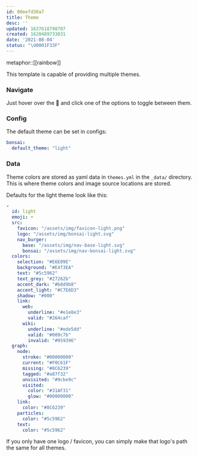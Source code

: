 ```yaml
---
id: 00eefd30a7
title: Theme
desc: ''
updated: 1637618798707
created: 1620489733031
date: '2021-08-04'
status: "\U0001F33F"
---
```


metaphor::[[rainbow]]


This template is capable of providing multiple themes. 

### Navigate

Just hover over the 🌈 and click one of the options to toggle between them.

### Config

The default theme can be set in configs:

```yaml
bonsai:
  default_theme: "light"
```

### Data

Theme colors are stored as yaml data in `themes.yml` in the `_data/` directory. This is where theme colors and image source locations are stored.

Defaults for the light theme look like this:

```yaml
- 
  id: light
  emoji: ☀️
  src:
    favicon: "/assets/img/favicon-light.png"
    logo: "/assets/img/bonsai-light.svg"
    nav_burger:
      base: "/assets/img/nav-base-light.svg"
      bonsai: "/assets/img/nav-bonsai-light.svg"
  colors:
    selection: "#E6E09E"
    background: "#E4f3EA"
    text: "#5c5962"
    text_grey: "#27262b"
    accent_dark: "#b8d9b8"
    accent_light: "#C7E6D3"
    shadow: "#000"
    link:
      web:
        underline: "#e1e8e3"
        valid: "#264caf"
      wiki:
        underline: "#ede5dd"
        valid: "#009c7b"
        invalid: "#959396"
  graph:
    node:
      stroke: "#00000000"
      current: "#F0C61F"
      missing: "#8C6239"
      tagged: "#a87f32"
      unvisited: "#9cbe9c"
      visited: 
        color: "#31AF31"
        glow: "#00000000"
    link:
      color: "#8C6239"
    particles: 
      color: "#5c5962"
    text:
      color: "#5c5962"
```

If you only have one logo / favicon, you can simply make that logo's path the same for all themes.
